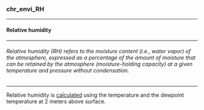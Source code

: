 ### chr_envi_RH



------
#### Relative humidity



------
###### Relative humidity (RH) refers to the moisture content (i.e., water vapor) of the atmosphere, expressed as a percentage of the amount of moisture that can be retained by the atmosphere (moisture-holding capacity) at a given temperature and pressure without condensation.



------
Relative humidity is [calculated](https://en.wikipedia.org/wiki/Dew_point) using the temperature and the dewpoint temperature at 2 meters above surface.